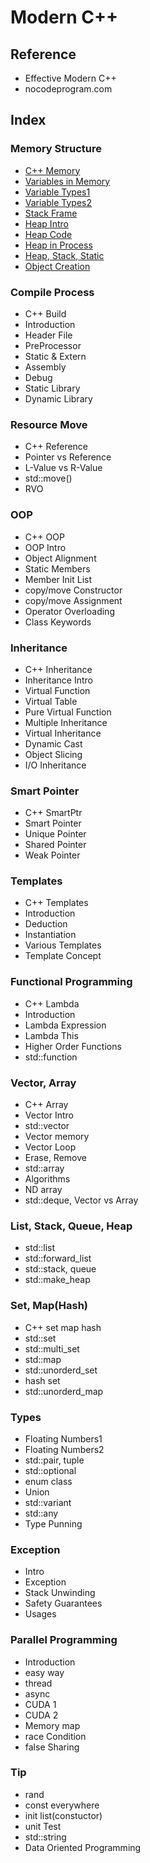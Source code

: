 # Modern C++

## Reference

- Effective Modern C++
- nocodeprogram.com

## Index

### Memory Structure

- [C++ Memory](https://github.com/kwan3854/Dev-log/tree/master/Study/Modern_CPP/Memory_Structure/0-CPP_Memory.md)
- [Variables in Memory](https://github.com/kwan3854/Dev-log/tree/master/Study/Modern_CPP/Memory_Structure/1-Variables_in_Memory.md)
- [Variable Types1](https://github.com/kwan3854/Dev-log/tree/master/Study/Modern_CPP/Memory_Structure/2-Type_Size_in_Memory.md)
- [Variable Types2](https://github.com/kwan3854/Dev-log/tree/master/Study/Modern_CPP/Memory_Structure/3-Type_Size_in_Memory_2.md)
- [Stack Frame](https://github.com/kwan3854/Dev-log/tree/master/Study/Modern_CPP/Memory_Structure/4-Stack_Frame.md)
- [Heap Intro](https://github.com/kwan3854/Dev-log/tree/master/Study/Modern_CPP/Memory_Structure/5-Heap_Memory_Introduction.md)
- [Heap Code](https://github.com/kwan3854/Dev-log/tree/master/Study/Modern_CPP/Memory_Structure/6-Heap_Code.md)
- [Heap in Process](https://github.com/kwan3854/Dev-log/tree/master/Study/Modern_CPP/Memory_Structure/7-Heap_in_Process.md)
- [Heap, Stack, Static](https://github.com/kwan3854/Dev-log/tree/master/Study/Modern_CPP/Memory_Structure/8-Heap_Stack_Static.md)
- [Object Creation](https://github.com/kwan3854/Dev-log/tree/master/Study/Modern_CPP/Memory_Structure/9-Object_Creation.md)

### Compile Process

- C++ Build
- Introduction
- Header File
- PreProcessor
- Static & Extern
- Assembly
- Debug
- Static Library
- Dynamic Library

### Resource Move

- C++ Reference
- Pointer vs Reference
- L-Value vs R-Value
- std::move()
- RVO

### OOP

- C++ OOP
- OOP Intro
- Object Alignment
- Static Members
- Member Init List
- copy/move Constructor
- copy/move Assignment
- Operator Overloading
- Class Keywords

### Inheritance

- C++ Inheritance
- Inheritance Intro
- Virtual Function
- Virtual Table
- Pure Virtual Function
- Multiple Inheritance
- Virtual Inheritance
- Dynamic Cast
- Object Slicing
- I/O Inheritance

### Smart Pointer

- C++ SmartPtr
- Smart Pointer
- Unique Pointer
- Shared Pointer
- Weak Pointer

### Templates

- C++ Templates
- Introduction
- Deduction
- Instantiation
- Various Templates
- Template Concept

### Functional Programming

- C++ Lambda
- Introduction
- Lambda Expression
- Lambda This
- Higher Order Functions
- std::function

### Vector, Array

- C++ Array
- Vector Intro
- std::vector
- Vector memory
- Vector Loop
- Erase, Remove
- std::array
- Algorithms
- ND array
- std::deque, Vector vs Array

### List, Stack, Queue, Heap

- std::list
- std::forward_list
- std::stack, queue
- std::make_heap

### Set, Map(Hash)

- C++ set map hash
- std::set
- std::multi_set
- std::map
- std::unorderd_set
- hash set
- std::unorderd_map

### Types

- Floating Numbers1
- Floating Numbers2
- std::pair, tuple
- std::optional
- enum class
- Union
- std::variant
- std::any
- Type Punning

### Exception

- Intro
- Exception
- Stack Unwinding
- Safety Guarantees
- Usages

### Parallel Programming

- Introduction
- easy way
- thread
- async
- CUDA 1
- CUDA 2
- Memory map
- race Condition
- false Sharing

### Tip

- rand
- const everywhere
- init list(constuctor)
- unit Test
- std::string
- Data Oriented Programming